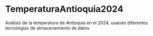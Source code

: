 # TemperaturaAntioquia2024
Análisis de la temperatura de Antioquia en el 2024, usando diferentes tecnologías de almacenamiento de datos.
